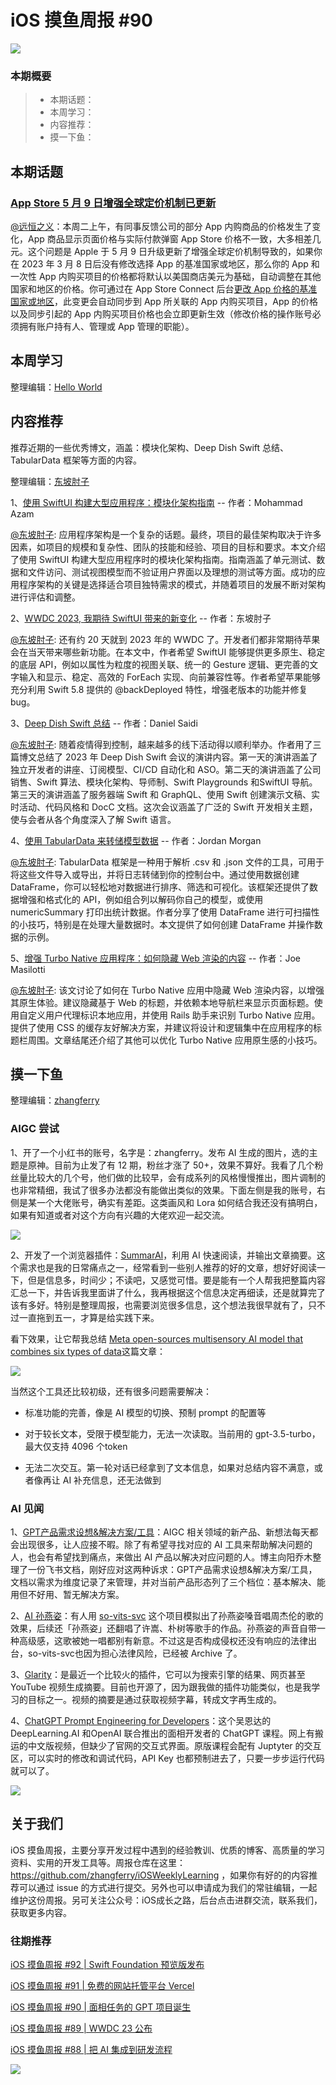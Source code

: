 # iOS 摸鱼周报 #90

![](https://cdn.zhangferry.com/Images/moyu_weekly_cover.jpeg)

### 本期概要

> * 本期话题：
> * 本周学习：
> * 内容推荐：
> * 摸一下鱼：

## 本期话题

### [ App Store 5 月 9 日增强全球定价机制已更新](https://developer.apple.com/cn/news/upcoming-requirements/?id=05092023a " App Store 5 月 9 日增强全球定价机制已更新")

[@远恒之义](https://github.com/eternaljust)：本周二上午，有同事反馈公司的部分 App 内购商品的价格发生了变化，App 商品显示页面价格与实际付款弹窗 App Store 价格不一致，大多相差几元。这个问题是 Apple 于 5 月 9 日升级更新了增强全球定价机制导致的，如果你在 2023 年 3 月 8 日后没有修改选择 App 的基准国家或地区，那么你的 App 和一次性 App 内购买项目的价格都将默认以美国商店美元为基础，自动调整在其他国家和地区的价格。你可通过在 App Store Connect 后台[更改 App 价格的基准国家或地区](https://developer.apple.com/cn/help/app-store-connect/manage-app-pricing/set-a-price "更改 App 价格的基准国家或地区")，此变更会自动同步到 App 所关联的 App 内购买项目，App 的价格以及同步引起的 App 内购买项目价格也会立即更新生效（修改价格的操作账号必须拥有账户持有人、管理或 App 管理的职能）。

## 本周学习

整理编辑：[Hello World](https://juejin.cn/user/2999123453164605/posts)



## 内容推荐

推荐近期的一些优秀博文，涵盖：模块化架构、Deep Dish Swift 总结、TabularData 框架等方面的内容。

整理编辑：[东坡肘子](https://www.fatbobman.com/)

1、[使用 SwiftUI 构建大型应用程序：模块化架构指南](https://azamsharp.com/2023/02/28/building-large-scale-apps-swiftui.html "使用 SwiftUI 构建大型应用程序：模块化架构指南") -- 作者：Mohammad Azam

[@东坡肘子](https://www.fatbobman.com/): 应用程序架构是一个复杂的话题。最终，项目的最佳架构取决于许多因素，如项目的规模和复杂性、团队的技能和经验、项目的目标和要求。本文介绍了使用 SwiftUI 构建大型应用程序时的模块化架构指南。指南涵盖了单元测试、数据和文件访问、测试视图模型而不验证用户界面以及理想的测试等方面。成功的应用程序架构的关键是选择适合项目独特需求的模式，并随着项目的发展不断对架构进行评估和调整。

2、[WWDC 2023, 我期待 SwiftUI 带来的新变化](https://www.fatbobman.com/posts/What-I-Hope-to-See-for-SwiftUI-at-WWDC-2023/ "WWDC 2023, 我期待 SwiftUI 带来的新变化") -- 作者：东坡肘子

[@东坡肘子](https://www.fatbobman.com/): 还有约 20 天就到 2023 年的 WWDC 了。开发者们都非常期待苹果会在当天带来哪些新功能。在本文中，作者希望 SwiftUI 能够提供更多原生、稳定的底层 API，例如以属性为粒度的视图关联、统一的 Gesture 逻辑、更完善的文字输入和显示、稳定、高效的 ForEach 实现、向前兼容性等。作者希望苹果能够充分利用 Swift 5.8 提供的 @backDeployed 特性，增强老版本的功能并修复 bug。

3、[Deep Dish Swift 总结](https://danielsaidi.com/blog/2023/04/30/deep-dish-swift-day-1 "Deep Dish Swift 总结") -- 作者：Daniel Saidi

[@东坡肘子](https://www.fatbobman.com/): 随着疫情得到控制，越来越多的线下活动得以顺利举办。作者用了三篇博文总结了 2023 年 Deep Dish Swift 会议的演讲内容。第一天的演讲涵盖了独立开发者的讲座、订阅模型、CI/CD 自动化和 ASO。第二天的演讲涵盖了公司销售、Swift 算法、模块化架构、导师制、Swift Playgrounds 和SwiftUI 导航。第三天的演讲涵盖了服务器端 Swift 和 GraphQL、使用 Swift 创建演示文稿、实时活动、代码风格和 DocC 文档。这次会议涵盖了广泛的 Swift 开发相关主题，使与会者从各个角度深入了解 Swift 语言。

4、[使用 TabularData 来转储模型数据](https://www.swiftjectivec.com/using-the-tabulardata-framework-to-dump-json-or-csv-data-in-swift/ "使用 TabularData 来转储模型数据") -- 作者：Jordan Morgan

[@东坡肘子](https://www.fatbobman.com/): TabularData 框架是一种用于解析 .csv 和 .json 文件的工具，可用于将这些文件导入或导出，并将日志转储到你的控制台中。通过使用数据创建 DataFrame，你可以轻松地对数据进行排序、筛选和可视化。该框架还提供了数据增强和格式化的 API，例如组合列以解码你自己的模型，或使用 numericSummary 打印出统计数据。作者分享了使用 DataFrame 进行可扫描性的小技巧，特别是在处理大量数据时。本文提供了如何创建 DataFrame 并操作数据的示例。

5、[增强 Turbo Native 应用程序：如何隐藏 Web 渲染的内容](https://masilotti.com/hide-web-rendered-content-on-turbo-native-apps/ "增强 Turbo Native 应用程序：如何隐藏 Web 渲染的内容") -- 作者：Joe Masilotti

[@东坡肘子](https://www.fatbobman.com/): 该文讨论了如何在 Turbo Native 应用中隐藏 Web 渲染内容，以增强其原生体验。建议隐藏基于 Web 的标题，并依赖本地导航栏来显示页面标题。使用自定义用户代理标识本地应用，并使用 Rails 助手来识别 Turbo Native 应用。提供了使用 CSS 的缓存友好解决方案，并建议将设计和逻辑集中在应用程序的标题栏周围。文章结尾还介绍了其他可以优化 Turbo Native 应用原生感的小技巧。



## 摸一下鱼

整理编辑：[zhangferry](https://zhangferry.com)

### AIGC 尝试

1、开了一个小红书的账号，名字是：zhangferry。发布 AI 生成的图片，选的主题是原神。目前为止发了有 12 期，粉丝才涨了 50+，效果不算好。我看了几个粉丝量比较大的几个号，他们做的比较早，会有成系列的风格慢慢推出，图片调制的也非常精细，我试了很多办法都没有能做出类似的效果。下面左侧是我的账号，右侧是某一个大佬账号，确实有差距。这类画风和 Lora 如何结合我还没有搞明白，如果有知道或者对这个方向有兴趣的大佬欢迎一起交流。

![](https://cdn.zhangferry.com/Images/202305102306989.png)	

2、开发了一个浏览器插件：[SummarAI](https://github.com/zhangferry/SummarAI "SummarAI")，利用 AI 快速阅读，并输出文章摘要。这个需求也是我的日常痛点之一，经常看到一些别人推荐的好的文章，想好好阅读一下，但是信息多，时间少；不读吧，又感觉可惜。要是能有一个人帮我把整篇内容汇总一下，并告诉我里面讲了什么，我再根据这个信息决定再细读，还是就算完了该有多好。特别是整理周报，也需要浏览很多信息，这个想法我很早就有了，只不过一直拖到五一，才算是给实践下来。

看下效果，让它帮我总结 [Meta open-sources multisensory AI model that combines six types of data](https://www.theverge.com/2023/5/9/23716558/meta-imagebind-open-source-multisensory-modal-ai-model-research "Meta open-sources multisensory AI model that combines six types of data")这篇文章：

![](https://cdn.zhangferry.com/Images/202305102326596.png)

当然这个工具还比较初级，还有很多问题需要解决：

* 标准功能的完善，像是 AI 模型的切换、预制 prompt 的配置等

* 对于较长文本，受限于模型能力，无法一次读取。当前用的 gpt-3.5-turbo，最大仅支持 4096 个token
* 无法二次交互。第一轮对话已经拿到了文本信息，如果对总结内容不满意，或者像再让 AI 补充信息，还无法做到

### AI 见闻

1、[GPT产品需求设想&解决方案/工具](https://bytedance.feishu.cn/sheets/TcHTsRSczhda3BtpLQ4cMeVNnSf "GPT产品需求设想&解决方案/工具")：AIGC 相关领域的新产品、新想法每天都会出现很多，让人应接不暇。除了有希望寻找对应的 AI 工具来帮助解决问题的人，也会有希望找到痛点，来做出 AI 产品以解决对应问题的人。博主向阳乔木整理了一份飞书文档，刚好应对这两种诉求：GPT产品需求设想&解决方案/工具，文档以需求为维度记录了来管理，并对当前产品形态列了三个档位：基本解决、能用但不好用、暂无解决方案。

2、[AI 孙燕姿](https://www.bilibili.com/video/BV1io4y1w73k/?vd_source=f78da65b081aa6d30ae7bf2aded1d695 "AI 孙燕姿")：有人用 [so-vits-svc]("https://github.com/svc-develop-team/so-vits-svc" "so-vits-svc") 这个项目模拟出了孙燕姿嗓音唱周杰伦的歌的效果，后续还「孙燕姿」还翻唱了许嵩、朴树等歌手的作品。孙燕姿的声音自带一种高级感，这歌被她一唱都别有新意。不过这是否构成侵权还没有响应的法律出台，so-vits-svc也因为担心法律风险，已经被 Archive 了。

3、[Glarity](https://glarity.app/zh-CN "Glarity")：是最近一个比较火的插件，它可以为搜索引擎的结果、网页甚至 YouTube 视频生成摘要。目前也开源了，因为跟我做的插件功能类似，也是我学习的目标之一。视频的摘要是通过获取视频字幕，转成文字再生成的。

4、[ChatGPT Prompt Engineering for Developers](https://learn.deeplearning.ai/chatgpt-prompt-eng/lesson/1/introduction "ChatGPT Prompt Engineering for Developer")：这个吴恩达的 DeepLearning.AI 和OpenAI 联合推出的面相开发者的 ChatGPT 课程。网上有搬运的中文版视频，但缺少了官网的交互式界面。原版课程会配有 Juptyter 的交互区，可以实时的修改和调试代码，API Key 也都预制进去了，只要一步步运行代码就可以了。

![](https://cdn.zhangferry.com/Images/202305110014905.png)

## 关于我们

iOS 摸鱼周报，主要分享开发过程中遇到的经验教训、优质的博客、高质量的学习资料、实用的开发工具等。周报仓库在这里：https://github.com/zhangferry/iOSWeeklyLearning ，如果你有好的的内容推荐可以通过 issue 的方式进行提交。另外也可以申请成为我们的常驻编辑，一起维护这份周报。另可关注公众号：iOS成长之路，后台点击进群交流，联系我们，获取更多内容。

### 往期推荐

[iOS 摸鱼周报 #92 | Swift Foundation 预览版发布](https://mp.weixin.qq.com/s/AQaY2DA2h8S-XEYoQ0u7Ew)

[iOS 摸鱼周报 #91 | 免费的网站托管平台 Vercel](https://mp.weixin.qq.com/s/93YLa8ankkEVcp4pop2A6A)

[iOS 摸鱼周报 #90 | 面相任务的 GPT 项目诞生](https://mp.weixin.qq.com/s/Bx8N9HqMP5HE9mzy6l3QVA)

[iOS 摸鱼周报 #89 | WWDC 23 公布](https://mp.weixin.qq.com/s/3B_R0j8dpXpR5G9bCRsyXw)

[iOS 摸鱼周报 #88 | 把 AI 集成到研发流程](https://mp.weixin.qq.com/s/ex3aHSPjKj9woxQwHyRzZA)

![](https://cdn.zhangferry.com/Images/WechatIMG384.jpeg)
